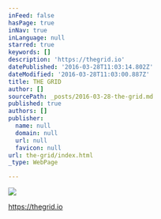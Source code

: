 ```yaml
---
inFeed: false
hasPage: true
inNav: true
inLanguage: null
starred: true
keywords: []
description: 'https://thegrid.io'
datePublished: '2016-03-28T11:03:14.802Z'
dateModified: '2016-03-28T11:03:00.887Z'
title: THE GRID
author: []
sourcePath: _posts/2016-03-28-the-grid.md
published: true
authors: []
publisher:
  name: null
  domain: null
  url: null
  favicon: null
url: the-grid/index.html
_type: WebPage

---
```

![](https://the-grid-user-content.s3-us-west-2.amazonaws.com/d8ebb59e-4cec-4ce5-ad15-d50a0d683517.jpg)

https://thegrid.io